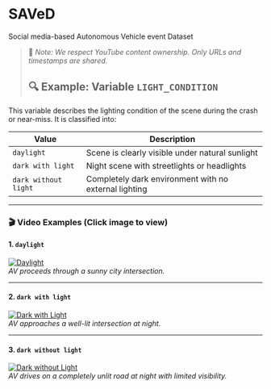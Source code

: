 # SAVeD
Social media-based Autonomous Vehicle event Dataset

> 🧠 *Note: We respect YouTube content ownership. Only URLs and timestamps are shared.*
> ## 🔍 Example: Variable `LIGHT_CONDITION`

This variable describes the lighting condition of the scene during the crash or near-miss. It is classified into:

| Value                | Description                                             |
|----------------------|---------------------------------------------------------|
| `daylight`           | Scene is clearly visible under natural sunlight         |
| `dark with light`    | Night scene with streetlights or headlights             |
| `dark without light` | Completely dark environment with no external lighting   |

---

### 🎬 Video Examples (Click image to view)

#### 1. `daylight`
[![Daylight](https://img.youtube.com/vi/UHwEqBDFl34/0.jpg)](https://youtu.be/UHwEqBDFl34?t=65)  
*AV proceeds through a sunny city intersection.*

---

#### 2. `dark with light`
[![Dark with Light](https://img.youtube.com/vi/RPhR3nNWauY/0.jpg)](https://youtu.be/RPhR3nNWauY?t=149)  
*AV approaches a well-lit intersection at night.*

---

#### 3. `dark without light`
[![Dark without Light](https://img.youtube.com/vi/O8zvM-DPifw/0.jpg)](https://youtu.be/O8zvM-DPifw?t=154)  
*AV drives on a completely unlit road at night with limited visibility.*

